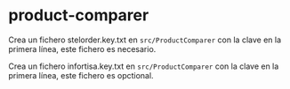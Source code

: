 # product-comparer
Crea un fichero stelorder.key.txt en `src/ProductComparer` con la clave en la primera línea, este fichero es necesario.

Crea un fichero infortisa.key.txt en `src/ProductComparer` con la clave en la primera línea, este fichero es opctional.
